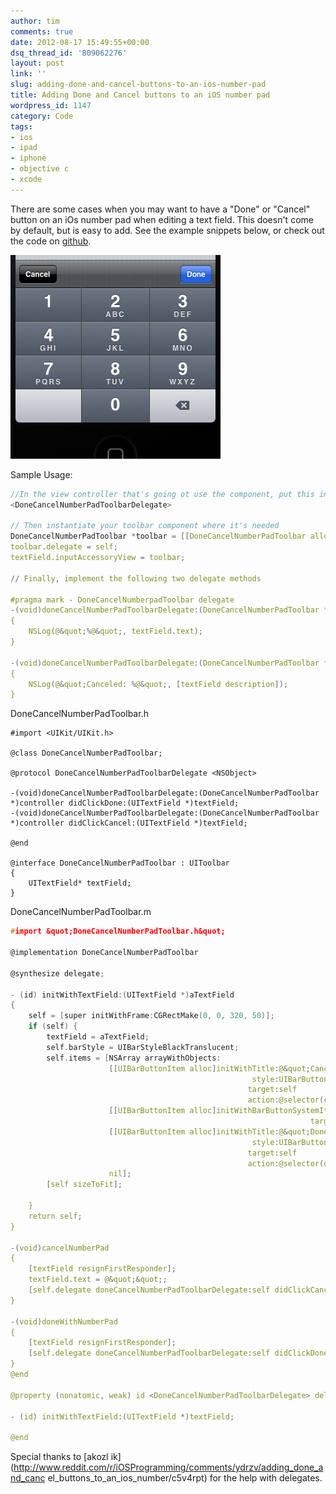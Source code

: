 ```yaml
---
author: tim
comments: true
date: 2012-08-17 15:49:55+00:00
dsq_thread_id: '809062276'
layout: post
link: ''
slug: adding-done-and-cancel-buttons-to-an-ios-number-pad
title: Adding Done and Cancel buttons to an iOS number pad
wordpress_id: 1147
category: Code
tags:
- ios
- ipad
- iphone
- objective c
- xcode
---
```


There are some cases when you may want to have a "Done" or "Cancel" button on
an iOs number pad when editing a text field. This doesn't come by default, but
is easy to add. See the example snippets below, or check out the code on
[github](https://github.com/broderboy/iphone-DoneCancelNumberPadToolbar).

[![](/images/2012/08/Done-Cancel-Iphone.png)](/images/2012/08/Done-Cancel-Iphone.png)

Sample Usage:

```c
//In the view controller that's going ot use the component, put this in the header after the class being extended.
<DoneCancelNumberPadToolbarDelegate>
 
// Then instantiate your toolbar component where it's needed
DoneCancelNumberPadToolbar *toolbar = [[DoneCancelNumberPadToolbar alloc] initWithTextField:textField];
toolbar.delegate = self;
textField.inputAccessoryView = toolbar;
 
// Finally, implement the following two delegate methods
 
#pragma mark - DoneCancelNumberpadToolbar delegate
-(void)doneCancelNumberPadToolbarDelegate:(DoneCancelNumberPadToolbar *)controller didClickDone:(UITextField *)textField
{
    NSLog(@&quot;%@&quot;, textField.text);
}
 
-(void)doneCancelNumberPadToolbarDelegate:(DoneCancelNumberPadToolbar *)controller didClickCancel:(UITextField *)textField
{
    NSLog(@&quot;Canceled: %@&quot;, [textField description]);
}
```

DoneCancelNumberPadToolbar.h

```
#import <UIKit/UIKit.h>

@class DoneCancelNumberPadToolbar;

@protocol DoneCancelNumberPadToolbarDelegate <NSObject>

-(void)doneCancelNumberPadToolbarDelegate:(DoneCancelNumberPadToolbar *)controller didClickDone:(UITextField *)textField;
-(void)doneCancelNumberPadToolbarDelegate:(DoneCancelNumberPadToolbar *)controller didClickCancel:(UITextField *)textField;

@end

@interface DoneCancelNumberPadToolbar : UIToolbar
{
    UITextField* textField;
}
```

DoneCancelNumberPadToolbar.m

```c
#import &quot;DoneCancelNumberPadToolbar.h&quot;

@implementation DoneCancelNumberPadToolbar

@synthesize delegate;

- (id) initWithTextField:(UITextField *)aTextField
{
    self = [super initWithFrame:CGRectMake(0, 0, 320, 50)];
    if (self) {
        textField = aTextField;
        self.barStyle = UIBarStyleBlackTranslucent;
        self.items = [NSArray arrayWithObjects:
                      [[UIBarButtonItem alloc]initWithTitle:@&quot;Cancel&quot;
                                                      style:UIBarButtonItemStyleBordered
                                                     target:self
                                                     action:@selector(cancelNumberPad)],
                      [[UIBarButtonItem alloc]initWithBarButtonSystemItem:UIBarButtonSystemItemFlexibleSpace
                                                                   target:nil action:nil],
                      [[UIBarButtonItem alloc]initWithTitle:@&quot;Done&quot;
                                                      style:UIBarButtonItemStyleDone
                                                     target:self
                                                     action:@selector(doneWithNumberPad)],
                      nil];
        [self sizeToFit];
        
    }
    return self;
}

-(void)cancelNumberPad
{
    [textField resignFirstResponder];
    textField.text = @&quot;&quot;;
    [self.delegate doneCancelNumberPadToolbarDelegate:self didClickCancel:textField];
}

-(void)doneWithNumberPad
{
    [textField resignFirstResponder];
    [self.delegate doneCancelNumberPadToolbarDelegate:self didClickDone:textField];
}
@end

@property (nonatomic, weak) id <DoneCancelNumberPadToolbarDelegate> delegate;

- (id) initWithTextField:(UITextField *)textField;

@end
``` 

Special thanks to [akozl
ik](http://www.reddit.com/r/iOSProgramming/comments/ydrzv/adding_done_and_canc
el_buttons_to_an_ios_number/c5v4rpt) for the help with delegates.